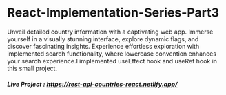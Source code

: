 # React-Implementation-Series-Part3

Unveil detailed country information with a captivating web app. Immerse yourself in a visually stunning interface, explore dynamic flags, and discover fascinating insights. Experience effortless exploration with implemented search functionality, where lowercase convention enhances your search experience.I implemented useEffect hook and useRef hook in this small project.

##### Live Project : https://rest-api-countries-react.netlify.app/

